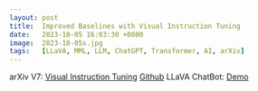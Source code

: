 ```yaml
---
layout: post
title:  Improved Baselines with Visual Instruction Tuning
date:   2023-10-05 16:03:30 +0800
image:  2023-10-05s.jpg
tags:   [LLaVA, MML, LLM, ChatGPT, Transformer, AI, arXiv]
---
```


arXiv V7: [Visual Instruction Tuning](https://arxiv.org/pdf/2304.08485.pdf)
[Github](https://llava-vl.github.io)
LLaVA ChatBot: [Demo](https://llava.hliu.cc)